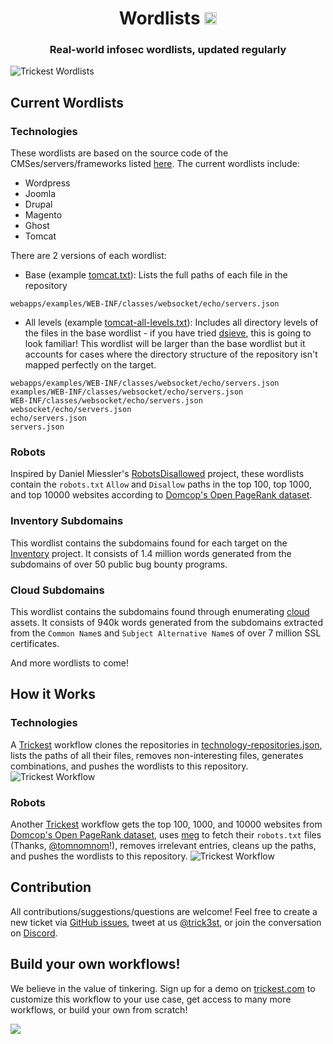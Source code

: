 <h1 align="center">Wordlists <a href="https://twitter.com/intent/tweet?text=Wordlists%20-%20Real-world%20infosec%20wordlists%2C%20updated%20regularly%20by%20%40trick3st%0A%0Ahttps%3A%2F%2Fgithub.com%2Ftrickest%2Fwordlists&hashtags=bugbounty,bugbountytips,infosec"><img src="https://img.shields.io/badge/Tweet--lightgrey?logo=twitter&style=social" alt="Tweet" height="20"/></a></h1>
<h3 align="center">Real-world infosec wordlists, updated regularly</h3>

![Trickest Wordlists](images/cover.png "Trickest Wordlists")
## Current Wordlists
### Technologies
These wordlists are based on the source code of the CMSes/servers/frameworks listed [here](technology-repositories.json). The current wordlists include:
- Wordpress
- Joomla
- Drupal
- Magento
- Ghost
- Tomcat

There are 2 versions of each wordlist:
- Base (example [tomcat.txt](technologies/tomcat.txt)): Lists the full paths of each file in the repository
```
webapps/examples/WEB-INF/classes/websocket/echo/servers.json
```
- All levels (example [tomcat-all-levels.txt](technologies/tomcat-all-levels.txt)): Includes all directory levels of the files in the base wordlist - if you have tried [dsieve](https://github.com/trickest/dsieve), this is going to look familiar! This wordlist will be larger than the base wordlist but it accounts for cases where the directory structure of the repository isn't mapped perfectly on the target.
```
webapps/examples/WEB-INF/classes/websocket/echo/servers.json
examples/WEB-INF/classes/websocket/echo/servers.json
WEB-INF/classes/websocket/echo/servers.json
websocket/echo/servers.json
echo/servers.json
servers.json
```

### Robots
Inspired by Daniel Miessler's [RobotsDisallowed](https://github.com/danielmiessler/RobotsDisallowed) project, these wordlists contain the `robots.txt` `Allow` and `Disallow` paths in the top 100, top 1000, and top 10000 websites according to [Domcop's Open PageRank dataset](https://www.domcop.com/top-10-million-websites).

### Inventory Subdomains
This wordlist contains the subdomains found for each target on the [Inventory](https://github.com/trickest/inventory) project. It consists of 1.4 million words generated from the subdomains of over 50 public bug bounty programs.

### Cloud Subdomains
This wordlist contains the subdomains found through enumerating [cloud](https://github.com/trickest/cloud) assets. It consists of 940k words generated from the subdomains extracted from the `Common Name`s and `Subject Alternative Name`s of over 7 million SSL certificates.

And more wordlists to come!

## How it Works
### Technologies
A [Trickest](https://trickest.com) workflow clones the repositories in [technology-repositories.json](technology-repositories.json), lists the paths of all their files, removes non-interesting files, generates combinations, and pushes the wordlists to this repository.
![Trickest Workflow](images/technologies.png "Trickest Workflow - wordlists/technolgies")

### Robots
Another [Trickest](https://trickest.com) workflow gets the top 100, 1000, and 10000 websites from [Domcop's Open PageRank dataset](https://www.domcop.com/top-10-million-websites), uses [meg](https://github.com/tomnomnom/meg) to fetch their `robots.txt` files (Thanks, [@tomnomnom](https://github.com/tomnomnom)!), removes irrelevant entries, cleans up the paths, and pushes the wordlists to this repository.
![Trickest Workflow](images/robots.png "Trickest Workflow - wordlists/robots")

## Contribution
All contributions/suggestions/questions are welcome! Feel free to create a new ticket via [GitHub issues](https://github.com/trickest/wordlists/issues), tweet at us [@trick3st](https://twitter.com/trick3st), or join the conversation on [Discord](https://discord.gg/7HZmFYTGcQ).

## Build your own workflows!
We believe in the value of tinkering. Sign up for a demo on [trickest.com](https://trickest.com) to customize this workflow to your use case, get access to many more workflows, or build your own from scratch!

[<img src="./banner.png" />](https://trickest.io/auth/register)
